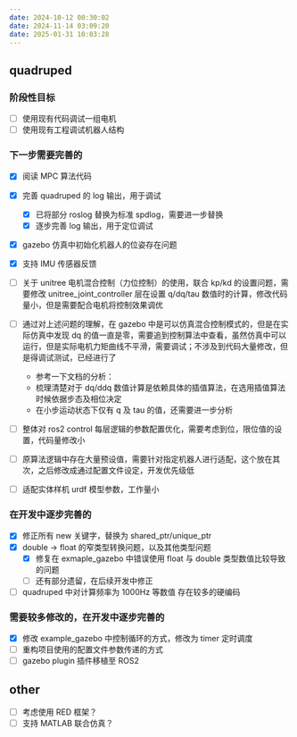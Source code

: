 ```yaml
---
date: 2024-10-12 00:30:02
date: 2024-11-14 03:09:20
date: 2025-01-31 10:03:28
---
```


## quadruped

### 阶段性目标

- [ ] 使用现有代码调试一组电机
- [ ] 使用现有工程调试机器人结构

### 下一步需要完善的

- [x] 阅读 MPC 算法代码
- [x] 完善 quadruped 的 log 输出，用于调试
  - [x] 已将部分 roslog 替换为标准 spdlog，需要进一步替换
  - [x] 逐步完善 log 输出，用于定位调试
- [x] gazebo 仿真中初始化机器人的位姿存在问题
- [x] 支持 IMU 传感器反馈

- [ ] 关于 unitree 电机混合控制（力位控制）的使用，联合 kp/kd 的设置问题，需要修改 unitree_joint_controller 层在设置 q/dq/tau 数值时的计算，修改代码量小，但是需要配合电机将控制效果调优

- [ ] 通过对上述问题的理解，在 gazebo 中是可以仿真混合控制模式的，但是在实际仿真中发现 dq 的值一直是零，需要追到控制算法中查看，虽然仿真中可以运行，但是实际电机力矩曲线不平滑，需要调试；不涉及到代码大量修改，但是得调试测试，已经进行了

  - 参考一下文档的分析：[](quadruped/test/controllers/qr_swing_leg_controller.md)
  - 梳理清楚对于 dq/ddq 数值计算是依赖具体的插值算法，在选用插值算法时候依据步态及相位决定
  - 在小步运动状态下仅有 q 及 tau 的值，还需要进一步分析

- [ ] 整体对 ros2 control 每层逻辑的参数配置优化，需要考虑到位，限位值的设置，代码量修改小
- [ ] 原算法逻辑中存在大量预设值，需要针对指定机器人进行适配，这个放在其次，之后修改成通过配置文件设定，开发优先级低
- [ ] 适配实体样机 urdf 模型参数，工作量小

### 在开发中逐步完善的

- [x] 修正所有 new 关键字，替换为 shared_ptr/unique_ptr
- [x] double -> float 的窄类型转换问题，以及其他类型问题
  - [x] 修复在 exmaple_gazebo 中错误使用 float 与 double 类型数值比较导致的问题
  - [ ] 还有部分遗留，在后续开发中修正
- [ ] quadruped 中对计算频率为 1000Hz 等数值 存在较多的硬编码

### 需要较多修改的，在开发中逐步完善的

- [x] 修改 example_gazebo 中控制循环的方式，修改为 timer 定时调度
- [ ] 重构项目使用的配置文件参数传递的方式
- [ ] gazebo plugin 插件移植至 ROS2

## other

- [ ] 考虑使用 RED 框架？
- [ ] 支持 MATLAB 联合仿真？

